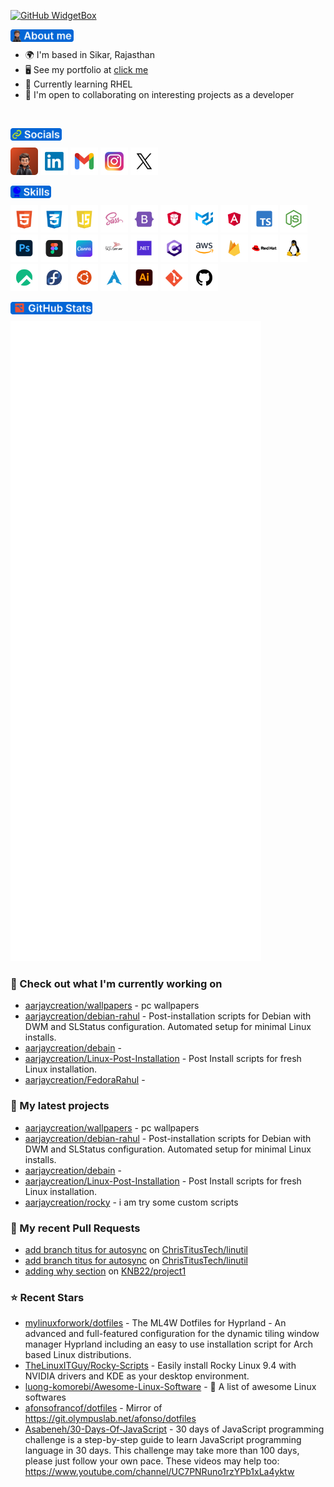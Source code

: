 [![GitHub WidgetBox](https://github-widgetbox.vercel.app/api/profile?username=aarjaycreation&data=followers,repositories,stars,commits&theme=darkmode)](https://github.com/aarjaycreation)

<a href="https://aarjaycreation.com/" target="_blank" align="left"><img align="left" height="20" alt="about-me" src="assets/headings/about-me.png"></a>
<br>


*   🌍  I'm based in Sikar, Rajasthan
*   🖥️  See my portfolio at <a target="_blank" rel="noreferrer" href='https://aarjaycreation.com/'>click me</a>
*   🧠  Currently learning RHEL
*   🤝  I'm open to collaborating on interesting projects as a developer

<br>


<a href="https://aarjaycreation.com/" target="_blank" align="left"><img align="left" height="20" alt="socials" src="assets/headings/socials.png"></a>
<br>

<a title="aarjaycreation.com" href="https://aarjaycreation.com/" target="_blank"><img height="44" alt="aarjaycreation" src="assets/social-icons/Portpolio.png"></a>
<a title="Linkdin/in/aarjaycreation/" href="https://in.linkedin.com/in/aarjaycreation" target="_blank"><img height="44" alt="Linkdin"  src="assets/social-icons/Linkdin.png"></a> 
<a title="aarjaycreation@gmail.com" href="mailto:aarjaycreation@gmail.com" target="_blank"><img height="44" alt="Gmail" src="assets/social-icons/Gmail.png"></a>
<a title="Instagram/rahuljangir.works/" href="https://www.instagram.com/rahuljangir.works/" target="_blank"><img height="44" alt="Instagram" src="assets//social-icons/Instagram.png"></a>
<a title="x.com/aarjaycreation/" href="https://x.com/aarjaycreation" target="_blank"><img height="44" alt="Twitter" src="assets/social-icons/Twitter.png"></a>

<a href="https://aarjaycreation.com/" target="_blank" align="left"><img align="left" height="20" alt="skills" src="assets/headings/skills.png"></a>
<br>

<a href="https://aarjaycreation.com/" target="_blank"><img height="44" alt="skills" src="assets/skills-icons/html.png"></a> 
<a href="https://aarjaycreation.com/" target="_blank"><img height="44" alt="skills" src="assets/skills-icons/CSS.png"></a>
<a href="https://aarjaycreation.com/" target="_blank"><img height="44" alt="skills" src="assets/skills-icons/Javascript.png"></a>
<a href="https://aarjaycreation.com/" target="_blank"><img height="44" alt="skills" src="assets/skills-icons/scss.png"></a>
<a href="https://aarjaycreation.com/" target="_blank"><img height="44" alt="skills" src="assets/skills-icons/BOOTSTRAP.png"></a>
<a href="https://aarjaycreation.com/" target="_blank"><img height="44" alt="skills" src="assets/skills-icons/prime-Ng.png"></a>
<a href="https://aarjaycreation.com/" target="_blank"><img height="44" alt="skills" src="assets/skills-icons/MUI.png"></a>
<a href="https://aarjaycreation.com/" target="_blank"><img height="44" alt="skills" src="assets/skills-icons/angular.png"></a>
<a href="https://aarjaycreation.com/" target="_blank"><img height="44" alt="skills" src="assets/skills-icons/type-script.png"></a>
<a href="https://aarjaycreation.com/" target="_blank"><img height="44" alt="skills" src="assets/skills-icons/NODEJS.png"></a>
<a href="https://aarjaycreation.com/" target="_blank"><img height="44" alt="skills" src="assets/skills-icons/PS.png"></a>
<a href="https://aarjaycreation.com/" target="_blank"><img height="44" alt="skills" src="assets/skills-icons/FIGMA.png"></a>
<a href="https://aarjaycreation.com/" target="_blank"><img height="44" alt="skills" src="assets/skills-icons/CANVA.png"></a>
<a href="https://aarjaycreation.com/" target="_blank"><img height="44" alt="skills" src="assets/skills-icons/sqlServer.png"></a>
<a href="https://aarjaycreation.com/" target="_blank"><img height="44" alt="skills" src="assets/skills-icons/dot-net.png"></a>
<a href="https://aarjaycreation.com/" target="_blank"><img height="44" alt="skills" src="assets/skills-icons/Csharp.png"></a>
<a href="https://aarjaycreation.com/" target="_blank"><img height="44" alt="skills" src="assets/skills-icons/AWS.png"></a>
<a href="https://aarjaycreation.com/" target="_blank"><img height="44" alt="skills" src="assets/skills-icons/firebase.png"></a>
<a href="https://aarjaycreation.com/" target="_blank"><img height="44" alt="skills" src="assets/skills-icons/RHEL.png"></a>
<a href="https://aarjaycreation.com/" target="_blank"><img height="44" alt="skills" src="assets/skills-icons/linux.png"></a>
<a href="https://aarjaycreation.com/" target="_blank"><img height="44" alt="skills" src="assets/skills-icons/rocky.png"></a>
<a href="https://aarjaycreation.com/" target="_blank"><img height="44" alt="skills" src="assets/skills-icons/fedora.png"></a>
<a href="https://aarjaycreation.com/" target="_blank"><img height="44" alt="skills" src="assets/skills-icons/ubuntu.png"></a>
<a href="https://aarjaycreation.com/" target="_blank"><img height="44" alt="skills" src="assets/skills-icons/arch.png"></a>
<a href="https://aarjaycreation.com/" target="_blank"><img height="44" alt="skills" src="assets/skills-icons/AI.png"></a>
<a href="https://aarjaycreation.com/" target="_blank"><img height="44" alt="skills" src="assets/skills-icons/GIT.png"></a>
<a href="https://aarjaycreation.com/" target="_blank"><img height="44" alt="skills" src="assets/skills-icons/GITHUB.png"></a>

<a href="https://aarjaycreation.com/" target="_blank" align="left"><img align="left" height="20" alt="github-stats" src="assets/headings/github-stats.png"></a>

<br>

<p align="left"><img src="https://raw.githubusercontent.com/aarjaycreation/aarjaycreation/main/github-metrics.svg" /></p>

### 👷 Check out what I'm currently working on

- [aarjaycreation/wallpapers](https://github.com/aarjaycreation/wallpapers) - pc wallpapers
- [aarjaycreation/debian-rahul](https://github.com/aarjaycreation/debian-rahul) - Post-installation scripts for Debian with DWM and SLStatus configuration. Automated setup for minimal Linux installs.
- [aarjaycreation/debain](https://github.com/aarjaycreation/debain) - 
- [aarjaycreation/Linux-Post-Installation](https://github.com/aarjaycreation/Linux-Post-Installation) - Post Install scripts for fresh Linux installation.
- [aarjaycreation/FedoraRahul](https://github.com/aarjaycreation/FedoraRahul) - 
### 🌱 My latest projects

- [aarjaycreation/wallpapers](https://github.com/aarjaycreation/wallpapers) - pc wallpapers
- [aarjaycreation/debian-rahul](https://github.com/aarjaycreation/debian-rahul) - Post-installation scripts for Debian with DWM and SLStatus configuration. Automated setup for minimal Linux installs.
- [aarjaycreation/debain](https://github.com/aarjaycreation/debain) - 
- [aarjaycreation/Linux-Post-Installation](https://github.com/aarjaycreation/Linux-Post-Installation) - Post Install scripts for fresh Linux installation.
- [aarjaycreation/rocky](https://github.com/aarjaycreation/rocky) - i am try some custom scripts 
### 🔨 My recent Pull Requests

- [add branch titus for autosync](https://github.com/ChrisTitusTech/linutil/pull/227) on [ChrisTitusTech/linutil](https://github.com/ChrisTitusTech/linutil)
- [add branch titus for autosync](https://github.com/ChrisTitusTech/linutil/pull/226) on [ChrisTitusTech/linutil](https://github.com/ChrisTitusTech/linutil)
- [adding why section](https://github.com/KNB22/project1/pull/1) on [KNB22/project1](https://github.com/KNB22/project1)
### ⭐ Recent Stars

- [mylinuxforwork/dotfiles](https://github.com/mylinuxforwork/dotfiles) - The ML4W Dotfiles for Hyprland - An advanced and full-featured configuration for the dynamic tiling window manager Hyprland including an easy to use installation script for Arch based Linux distributions.
- [TheLinuxITGuy/Rocky-Scripts](https://github.com/TheLinuxITGuy/Rocky-Scripts) - Easily install Rocky Linux 9.4 with NVIDIA drivers and KDE as your desktop environment.
- [luong-komorebi/Awesome-Linux-Software](https://github.com/luong-komorebi/Awesome-Linux-Software) - 🐧 A list of awesome Linux softwares 
- [afonsofrancof/dotfiles](https://github.com/afonsofrancof/dotfiles) - Mirror of https://git.olympuslab.net/afonso/dotfiles
- [Asabeneh/30-Days-Of-JavaScript](https://github.com/Asabeneh/30-Days-Of-JavaScript) - 30 days of JavaScript programming challenge is a step-by-step guide to learn JavaScript programming language in 30 days. This challenge may take more than 100 days,  please just follow your own pace. These videos may help too: https://www.youtube.com/channel/UC7PNRuno1rzYPb1xLa4yktw

